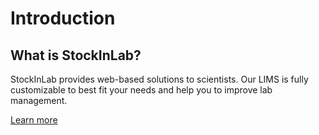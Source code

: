 # Introduction

## What is StockInLab?

StockInLab provides web-based solutions to scientists. Our LIMS is fully customizable to best fit your needs and help you to improve lab management.

[Learn more](https://www.stockinlab.com)
